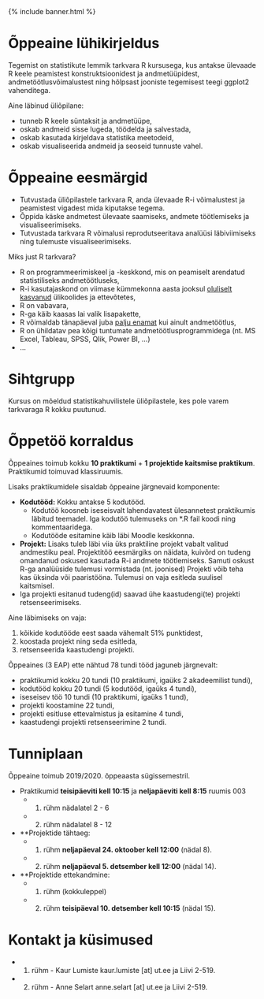 ﻿---
layout: frontpage
---

<div class="head_example">
 {% include banner.html %}
</div>


# Õppeaine lühikirjeldus

Tegemist on statistikute lemmik tarkvara R kursusega, kus antakse ülevaade R keele peamistest konstruktsioonidest ja andmetüüpidest, andmetöötlusvõimalustest ning hõlpsast jooniste tegemisest teegi ggplot2 vahenditega.

Aine läbinud üliõpilane:

* tunneb R keele süntaksit ja andmetüüpe,
* oskab andmeid sisse lugeda, töödelda ja salvestada,
* oskab kasutada kirjeldava statistika meetodeid,
* oskab visualiseerida andmeid ja seoseid tunnuste vahel.

# Õppeaine eesmärgid

* Tutvustada üliõpilastele tarkvara R, anda ülevaade R-i võimalustest ja peamistest vigadest mida kiputakse tegema.
* Õppida käske andmetest ülevaate saamiseks, andmete töötlemiseks ja visualiseerimiseks.
* Tutvustada tarkvara R võimalusi reprodutseeritava analüüsi läbiviimiseks ning tulemuste visualiseerimiseks.

Miks just R tarkvara?

* R on programmeerimiskeel ja -keskkond, mis on peamiselt arendatud statistiliseks andmetöötluseks,
* R-i kasutajaskond on viimase kümmekonna aasta jooksul [oluliselt kasvanud](r4stats.com/articles/popularity/) ülikoolides ja ettevõtetes,
* R on vabavara,
* R-ga käib kaasas lai valik lisapakette,
* R võimaldab tänapäeval juba [palju enamat](https://www.google.com/search?q=r+possibilities) kui ainult andmetöötlus,
* R on ühildatav pea kõigi tuntumate andmetöötlusprogrammidega (nt. MS Excel, Tableau, SPSS, Qlik, Power BI, ...)
* ...


# Sihtgrupp

Kursus on mõeldud statistikahuvilistele üliõpilastele, kes pole varem tarkvaraga R kokku puutunud. 

# Õppetöö korraldus

Õppeaines toimub kokku **10 praktikumi** + **1 projektide kaitsmise praktikum**. Praktikumid toimuvad klassiruumis.

Lisaks praktikumidele sisaldab õppeaine järgnevaid komponente:

* **Kodutööd:** Kokku antakse 5 kodutööd. 
  * Kodutöö koosneb iseseisvalt lahendavatest ülesannetest praktikumis läbitud teemadel. Iga kodutöö tulemuseks on *.R fail koodi ning kommentaaridega.  
  * Kodutööde esitamine käib läbi Moodle keskkonna.
* **Projekt:** Lisaks tuleb läbi viia üks praktiline projekt vabalt valitud andmestiku peal. Projektitöö eesmärgiks on näidata, kuivõrd on tudeng omandanud oskused kasutada R-i andmete töötlemiseks. Samuti oskust R-ga analüüside tulemusi vormistada (nt. joonised)
Projekti võib teha kas üksinda või paaristööna. Tulemusi on vaja esitleda suulisel kaitsmisel.
 * Iga projekti esitanud tudeng(id) saavad ühe kaastudengi(te) projekti retsenseerimiseks.

Aine läbimiseks on vaja:

1. kõikide kodutööde eest saada vähemalt 51% punktidest, 
2. koostada projekt ning seda esitleda, 
3. retsenseerida kaastudengi projekti.

Õppeaines (3 EAP) ette nähtud 78 tundi tööd jaguneb järgnevalt:

* praktikumid kokku 20 tundi (10 praktikumi, igaüks 2 akadeemilist tundi),
* kodutööd kokku 20 tundi (5 kodutööd, igaüks 4 tundi),
* iseseisev töö 10 tundi (10 praktikumi, igaüks 1 tund),
* projekti koostamine 22 tundi,
* projekti esitluse ettevalmistus ja esitamine 4 tundi,
* kaastudengi projekti retsenseerimine 2 tundi.

# Tunniplaan

Õppeaine toimub 2019/2020. õppeaasta sügissemestril. 

* Praktikumid **teisipäeviti kell 10:15** ja **neljapäeviti kell 8:15** ruumis 003
	* 1. rühm nädalatel 2 - 6
	* 2. rühm nädalatel 8 - 12
* **Projektide tähtaeg:
	* 1. rühm **neljapäeval 24. oktoober kell 12:00** (nädal 8).
	* 2. rühm **neljapäeval 5. detsember kell 12:00** (nädal 14).
* **Projektide ettekandmine:
	* 1. rühm (kokkuleppel)
	* 2. rühm **teisipäeval 10. detsember kell 10:15** (nädal 15).

# Kontakt ja küsimused

* 1. rühm - Kaur Lumiste kaur.lumiste [at] ut.ee ja Liivi 2-519.
* 2. rühm - Anne Selart anne.selart [at] ut.ee ja Liivi 2-519.